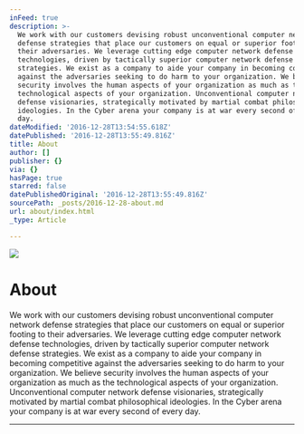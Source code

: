 ```yaml
---
inFeed: true
description: >-
  We work with our customers devising robust unconventional computer network
  defense strategies that place our customers on equal or superior footing to
  their adversaries. We leverage cutting edge computer network defense
  technologies, driven by tactically superior computer network defense
  strategies. We exist as a company to aide your company in becoming competitive
  against the adversaries seeking to do harm to your organization. We believe
  security involves the human aspects of your organization as much as the
  technological aspects of your organization. Unconventional computer network
  defense visionaries, strategically motivated by martial combat philosophical
  ideologies. In the Cyber arena your company is at war every second of every
  day.
dateModified: '2016-12-28T13:54:55.618Z'
datePublished: '2016-12-28T13:55:49.816Z'
title: About
author: []
publisher: {}
via: {}
hasPage: true
starred: false
datePublishedOriginal: '2016-12-28T13:55:49.816Z'
sourcePath: _posts/2016-12-28-about.md
url: about/index.html
_type: Article

---
```

![](https://the-grid-user-content.s3-us-west-2.amazonaws.com/588ed380-6055-4b56-aa41-7a3e5600d722.jpg)

# About

We work with our customers devising robust unconventional computer network defense strategies that place our customers on equal or superior footing to their adversaries. We leverage cutting edge computer network defense technologies, driven by tactically superior computer network defense strategies. We exist as a company to aide your company in becoming competitive against the adversaries seeking to do harm to your organization. We believe security involves the human aspects of your organization as much as the technological aspects of your organization. Unconventional computer network defense visionaries, strategically motivated by martial combat philosophical ideologies. In the Cyber arena your company is at war every second of every day.

---